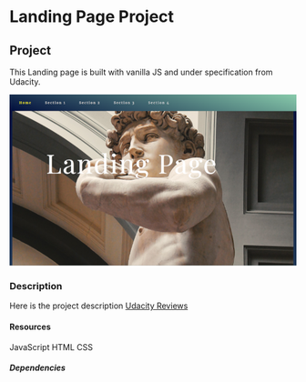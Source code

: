 # Landing Page Project

## Project

This Landing page is built with vanilla JS and under specification from Udacity.

![This is an image](./images/LandigPageScreenshot.png)

### Description

Here is the project description [Udacity Reviews](https://review.udacity.com/#!/rubrics/3601/view)

#### Resources

JavaScript
HTML
CSS

##### Dependencies
